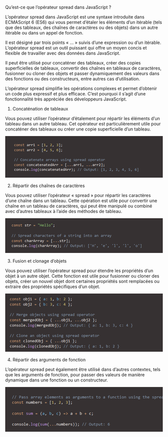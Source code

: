 Qu’est-ce que l’opérateur spread dans JavaScript ?

L’opérateur spread dans JavaScript est une syntaxe introduite dans ECMAScript 6 (ES6) qui vous permet d’étaler les éléments d’un itérable (tels que des tableaux, des chaînes de caractères ou des objets) dans un autre itérable ou dans un appel de fonction.

Il est désigné par trois points « ... » suivis d’une expression ou d’un itérable. L’opérateur spread est un outil puissant qui offre un moyen concis et flexible de travailler avec des données dans JavaScript.

Il peut être utilisé pour concaténer des tableaux, créer des copies superficielles de tableaux, convertir des chaînes en tableaux de caractères, fusionner ou cloner des objets et passer dynamiquement des valeurs dans des fonctions ou des constructeurs, entre autres cas d’utilisation.

L’opérateur spread simplifie les opérations complexes et permet d’obtenir un code plus expressif et plus efficace. C’est pourquoi il s’agit d’une fonctionnalité très appréciée des développeurs JavaScript.


1. Concaténation de tableaux

Vous pouvez utiliser l’opérateur d’étalement pour répartir les éléments d’un tableau dans un autre tableau. Cet opérateur est particulièrement utile pour concaténer des tableaux ou créer une copie superficielle d’un tableau.

![Preview](img/spread.png)


2. Répartir des chaînes de caractères

Vous pouvez utiliser l’opérateur « spread » pour répartir les caractères d’une chaîne dans un tableau. Cette opération est utile pour convertir une chaîne en un tableau de caractères, qui peut être manipulé ou combiné avec d’autres tableaux à l’aide des méthodes de tableau.

![Preview](img/spread1.png)


3. Fusion et clonage d’objets

Vous pouvez utiliser l’opérateur spread pour étendre les propriétés d’un objet à un autre objet. Cette fonction est utile pour fusionner ou cloner des objets, créer un nouvel objet dont certaines propriétés sont remplacées ou extraire des propriétés spécifiques d’un objet.

![Preview](img/spread2.png)


4. Répartir des arguments de fonction

L’opérateur spread peut également être utilisé dans d’autres contextes, tels que les arguments de fonction, pour passer des valeurs de manière dynamique dans une fonction ou un constructeur.

![Preview](img/spread3.png)
